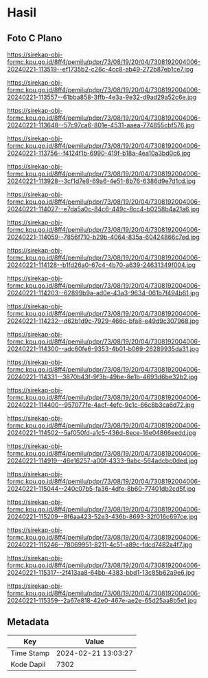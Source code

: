 # Hasil

## Foto C Plano

https://sirekap-obj-formc.kpu.go.id/8ff4/pemilu/pdpr/73/08/19/20/04/7308192004006-20240221-113519--ef1735b2-c26c-4cc8-ab49-272b87eb1ce7.jpg

https://sirekap-obj-formc.kpu.go.id/8ff4/pemilu/pdpr/73/08/19/20/04/7308192004006-20240221-113557--61bba858-3ffb-4e3a-9e32-d9ad29a52c6e.jpg

https://sirekap-obj-formc.kpu.go.id/8ff4/pemilu/pdpr/73/08/19/20/04/7308192004006-20240221-113648--57c97ca6-801e-4531-aaea-774855cbf576.jpg

https://sirekap-obj-formc.kpu.go.id/8ff4/pemilu/pdpr/73/08/19/20/04/7308192004006-20240221-113756--f4124f1b-6990-419f-b18a-4ea10a3bd0c6.jpg

https://sirekap-obj-formc.kpu.go.id/8ff4/pemilu/pdpr/73/08/19/20/04/7308192004006-20240221-113928--3cf1d7e8-69a6-4e51-8b76-6386d9e7d1cd.jpg

https://sirekap-obj-formc.kpu.go.id/8ff4/pemilu/pdpr/73/08/19/20/04/7308192004006-20240221-114027--e7da5a0c-84c6-449c-8cc4-b0258b4a21a6.jpg

https://sirekap-obj-formc.kpu.go.id/8ff4/pemilu/pdpr/73/08/19/20/04/7308192004006-20240221-114059--7856f710-b29b-4064-835a-60424866c7ed.jpg

https://sirekap-obj-formc.kpu.go.id/8ff4/pemilu/pdpr/73/08/19/20/04/7308192004006-20240221-114128--b1fd26a0-67c4-4b70-a639-24631349f004.jpg

https://sirekap-obj-formc.kpu.go.id/8ff4/pemilu/pdpr/73/08/19/20/04/7308192004006-20240221-114203--62899b9a-ad0e-43a3-9634-061b7f494b61.jpg

https://sirekap-obj-formc.kpu.go.id/8ff4/pemilu/pdpr/73/08/19/20/04/7308192004006-20240221-114232--d62b1d9c-7929-466c-bfa8-e49d9c307968.jpg

https://sirekap-obj-formc.kpu.go.id/8ff4/pemilu/pdpr/73/08/19/20/04/7308192004006-20240221-114300--adc60fe6-9353-4b01-b069-26289935da31.jpg

https://sirekap-obj-formc.kpu.go.id/8ff4/pemilu/pdpr/73/08/19/20/04/7308192004006-20240221-114331--3870b43f-9f3b-49be-8e1b-4693d6be32b2.jpg

https://sirekap-obj-formc.kpu.go.id/8ff4/pemilu/pdpr/73/08/19/20/04/7308192004006-20240221-114400--957077fe-4acf-4efc-9c1c-66c8b3ca6d72.jpg

https://sirekap-obj-formc.kpu.go.id/8ff4/pemilu/pdpr/73/08/19/20/04/7308192004006-20240221-114502--5af050fd-a1c5-436d-8ece-16e04866eedd.jpg

https://sirekap-obj-formc.kpu.go.id/8ff4/pemilu/pdpr/73/08/19/20/04/7308192004006-20240221-114919--46e16257-a00f-4333-9abc-564adcbc0ded.jpg

https://sirekap-obj-formc.kpu.go.id/8ff4/pemilu/pdpr/73/08/19/20/04/7308192004006-20240221-115044--240c07b5-fa36-4dfe-8b60-77401db2cd5f.jpg

https://sirekap-obj-formc.kpu.go.id/8ff4/pemilu/pdpr/73/08/19/20/04/7308192004006-20240221-115209--8f6aa423-52e3-436b-8693-32f016c697ce.jpg

https://sirekap-obj-formc.kpu.go.id/8ff4/pemilu/pdpr/73/08/19/20/04/7308192004006-20240221-115246--78069951-8211-4c51-a89c-fdcd7482a4f7.jpg

https://sirekap-obj-formc.kpu.go.id/8ff4/pemilu/pdpr/73/08/19/20/04/7308192004006-20240221-115317--2f413aa8-64bb-4383-bbd1-13c85b62a9e6.jpg

https://sirekap-obj-formc.kpu.go.id/8ff4/pemilu/pdpr/73/08/19/20/04/7308192004006-20240221-115359--2a67e818-42e0-467e-ae2e-65d25aa8b5e1.jpg


## Metadata

| Key        | Value               |
| ---------- | ------------------- |
| Time Stamp | 2024-02-21 13:03:27 |
| Kode Dapil | 7302                |



